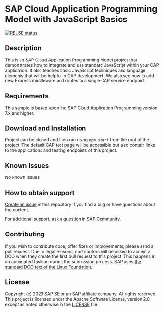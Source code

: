 # SAP Cloud Application Programming Model with JavaScript Basics

[![REUSE status](https://api.reuse.software/badge/github.com/SAP-samples/cloud-cap-with-javascript-basics)](https://api.reuse.software/info/github.com/SAP-samples/cloud-cap-with-javascript-basics)

## Description

This is an SAP Cloud Application Programming Model project that demonstrates how to integrate and use standard JavaScript within your CAP application.  It also teaches basic JavaScript techniques and language elements that will be helpful in CAP development. We also see how to add new Express middleware and routes to a single CAP service endpoint.

## Requirements

This sample is based upon the SAP Cloud Application Programming version 7.x and higher.

## Download and Installation

Project can be cloned and then ran using `npm start` from the root of the project. The default CAP test page will be accessible but also contain links to the applications and testing endpoints of this project.

## Known Issues

No known issues

## How to obtain support

[Create an issue](https://github.com/SAP-samples/cloud-cap-with-javascript-basics/issues) in this repository if you find a bug or have questions about the content.

For additional support, [ask a question in SAP Community](https://answers.sap.com/questions/ask.html).

## Contributing

If you wish to contribute code, offer fixes or improvements, please send a pull request. Due to legal reasons, contributors will be asked to accept a DCO when they create the first pull request to this project. This happens in an automated fashion during the submission process. SAP uses [the standard DCO text of the Linux Foundation](https://developercertificate.org/).

## License

Copyright (c) 2023 SAP SE or an SAP affiliate company. All rights reserved. This project is licensed under the Apache Software License, version 2.0 except as noted otherwise in the [LICENSE](LICENSE) file.
